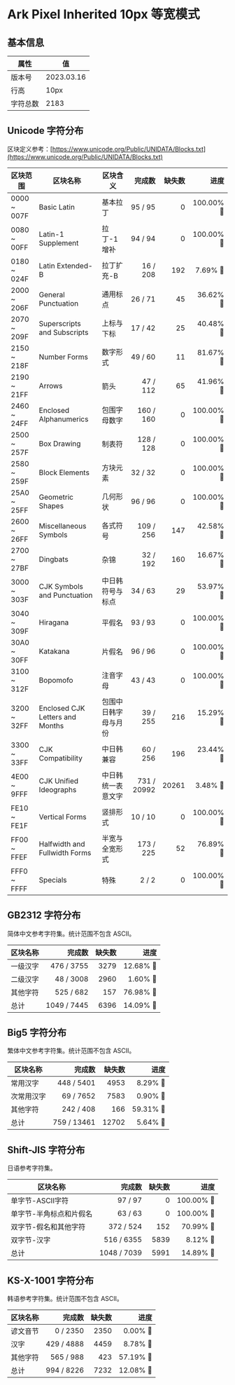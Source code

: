 # Ark Pixel Inherited 10px 等宽模式

## 基本信息

| 属性 | 值 |
|---|---|
| 版本号 | 2023.03.16 |
| 行高 | 10px |
| 字符总数 | 2183 |

## Unicode 字符分布

区块定义参考：[https://www.unicode.org/Public/UNIDATA/Blocks.txt](https://www.unicode.org/Public/UNIDATA/Blocks.txt)

| 区块范围 | 区块名称 | 区块含义 | 完成数 | 缺失数 | 进度 |
|---|---|---|---:|---:|---:|
| 0000 ~ 007F | Basic Latin | 基本拉丁 | 95 / 95 | 0 | 100.00% 🚩 |
| 0080 ~ 00FF | Latin-1 Supplement | 拉丁-1 增补 | 94 / 94 | 0 | 100.00% 🚩 |
| 0180 ~ 024F | Latin Extended-B | 拉丁扩充-B | 16 / 208 | 192 | 7.69% 🚧 |
| 2000 ~ 206F | General Punctuation | 通用标点 | 26 / 71 | 45 | 36.62% 🚧 |
| 2070 ~ 209F | Superscripts and Subscripts | 上标与下标 | 17 / 42 | 25 | 40.48% 🚧 |
| 2150 ~ 218F | Number Forms | 数字形式 | 49 / 60 | 11 | 81.67% 🚧 |
| 2190 ~ 21FF | Arrows | 箭头 | 47 / 112 | 65 | 41.96% 🚧 |
| 2460 ~ 24FF | Enclosed Alphanumerics | 包围字母数字 | 160 / 160 | 0 | 100.00% 🚩 |
| 2500 ~ 257F | Box Drawing | 制表符 | 128 / 128 | 0 | 100.00% 🚩 |
| 2580 ~ 259F | Block Elements | 方块元素 | 32 / 32 | 0 | 100.00% 🚩 |
| 25A0 ~ 25FF | Geometric Shapes | 几何形状 | 96 / 96 | 0 | 100.00% 🚩 |
| 2600 ~ 26FF | Miscellaneous Symbols | 各式符号 | 109 / 256 | 147 | 42.58% 🚧 |
| 2700 ~ 27BF | Dingbats | 杂锦 | 32 / 192 | 160 | 16.67% 🚧 |
| 3000 ~ 303F | CJK Symbols and Punctuation | 中日韩符号与标点 | 34 / 63 | 29 | 53.97% 🚧 |
| 3040 ~ 309F | Hiragana | 平假名 | 93 / 93 | 0 | 100.00% 🚩 |
| 30A0 ~ 30FF | Katakana | 片假名 | 96 / 96 | 0 | 100.00% 🚩 |
| 3100 ~ 312F | Bopomofo | 注音字母 | 43 / 43 | 0 | 100.00% 🚩 |
| 3200 ~ 32FF | Enclosed CJK Letters and Months | 包围中日韩字母与月份 | 39 / 255 | 216 | 15.29% 🚧 |
| 3300 ~ 33FF | CJK Compatibility | 中日韩兼容 | 60 / 256 | 196 | 23.44% 🚧 |
| 4E00 ~ 9FFF | CJK Unified Ideographs | 中日韩统一表意文字 | 731 / 20992 | 20261 | 3.48% 🚧 |
| FE10 ~ FE1F | Vertical Forms | 竖排形式 | 10 / 10 | 0 | 100.00% 🚩 |
| FF00 ~ FFEF | Halfwidth and Fullwidth Forms | 半宽与全宽形式 | 173 / 225 | 52 | 76.89% 🚧 |
| FFF0 ~ FFFF | Specials | 特殊 | 2 / 2 | 0 | 100.00% 🚩 |

## GB2312 字符分布

简体中文参考字符集。统计范围不包含 ASCII。

| 区块名称 | 完成数 | 缺失数 | 进度 |
|---|---:|---:|---:|
| 一级汉字 | 476 / 3755 | 3279 | 12.68% 🚧 |
| 二级汉字 | 48 / 3008 | 2960 | 1.60% 🚧 |
| 其他字符 | 525 / 682 | 157 | 76.98% 🚧 |
| 总计 | 1049 / 7445 | 6396 | 14.09% 🚧 |

## Big5 字符分布

繁体中文参考字符集。统计范围不包含 ASCII。

| 区块名称 | 完成数 | 缺失数 | 进度 |
|---|---:|---:|---:|
| 常用汉字 | 448 / 5401 | 4953 | 8.29% 🚧 |
| 次常用汉字 | 69 / 7652 | 7583 | 0.90% 🚧 |
| 其他字符 | 242 / 408 | 166 | 59.31% 🚧 |
| 总计 | 759 / 13461 | 12702 | 5.64% 🚧 |

## Shift-JIS 字符分布

日语参考字符集。

| 区块名称 | 完成数 | 缺失数 | 进度 |
|---|---:|---:|---:|
| 单字节-ASCII字符 | 97 / 97 | 0 | 100.00% 🚩 |
| 单字节-半角标点和片假名 | 63 / 63 | 0 | 100.00% 🚩 |
| 双字节-假名和其他字符 | 372 / 524 | 152 | 70.99% 🚧 |
| 双字节-汉字 | 516 / 6355 | 5839 | 8.12% 🚧 |
| 总计 | 1048 / 7039 | 5991 | 14.89% 🚧 |

## KS-X-1001 字符分布

韩语参考字符集。统计范围不包含 ASCII。

| 区块名称 | 完成数 | 缺失数 | 进度 |
|---|---:|---:|---:|
| 谚文音节 | 0 / 2350 | 2350 | 0.00% 🚧 |
| 汉字 | 429 / 4888 | 4459 | 8.78% 🚧 |
| 其他字符 | 565 / 988 | 423 | 57.19% 🚧 |
| 总计 | 994 / 8226 | 7232 | 12.08% 🚧 |
